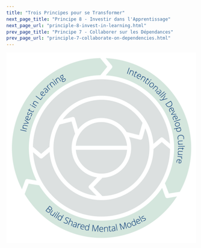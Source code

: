 ```yaml
---
title: "Trois Principes pour se Transformer"
next_page_title: "Principe 8 - Investir dans l'Apprentissage"
next_page_url: "principle-8-invest-in-learning.html"
prev_page_title: "Principe 7 - Collaborer sur les Dépendances"
prev_page_url: "principle-7-collaborate-on-dependencies.html"
---
```




![Trois Principes pour se Transformer : Investir dans l'Apprentissage - Développer Activement la Culture - Bâtir des Modèles Mentaux Partagés](img/csf/csf-light-transformation.png)
